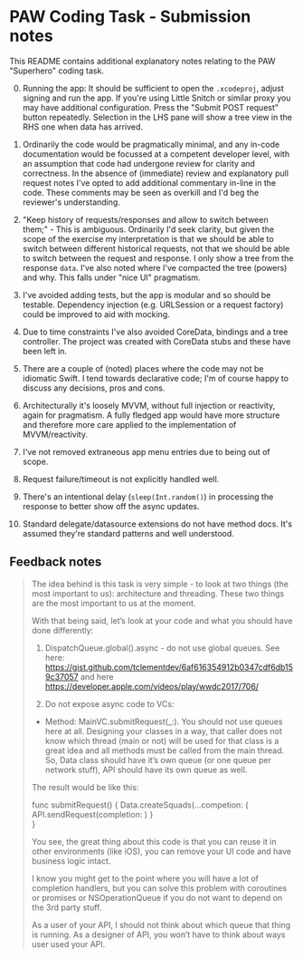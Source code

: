 #  PAW Coding Task - Submission notes

This README contains additional explanatory notes relating to the PAW "Superhero" coding task.  

0. Running the app: It should be sufficient to open the `.xcodeproj`, adjust signing and run the app.  If you're using Little Snitch or similar proxy you may have 
additional configuration. Press the "Submit POST request" button repeatedly.  Selection in the LHS pane will show a tree view in the RHS one when data has arrived.

1. Ordinarily the code would be pragmatically minimal, and any in-code documentation would be focussed at a competent developer level, with an assumption that
code had undergone review for clarity and correctness.  In the absence of (immediate) review and explanatory pull request notes I've opted to add additional commentary
in-line in the code.  These comments may be seen as overkill and I'd beg the reviewer's understanding.

2. "Keep history of requests/responses and allow to switch between them;" - This is ambiguous. Ordinarily I'd seek clarity, but given the scope of the exercise my 
interpretation is that we should be able to switch between different historical requests, not that we should be able to switch between the request and response.  I 
only show a tree from the response `data`.  I've also noted where I've compacted the tree (powers) and why.  This falls under "nice UI" pragmatism.  

3. I've avoided adding tests, but the app is modular and so should be testable.  Dependency injection (e.g. URLSession or a request factory) could be improved to 
aid with mocking.

4. Due to time constraints I've also avoided CoreData, bindings and a tree controller.  The project was created with CoreData stubs and these have been left in.

5. There are a couple of (noted) places where the code may not be idiomatic Swift.  I tend towards declarative code; I'm of course happy to discuss any decisions, pros 
and cons.

6. Architecturally it's loosely MVVM, without full injection or reactivity, again for pragmatism.  A fully fledged app would have more structure and therefore more care
applied to the implementation of MVVM/reactivity.

7. I've not removed extraneous app menu entries due to being out of scope.

8. Request failure/timeout is not explicitly handled well.

9. There's an intentional delay (`sleep(Int.random()`) in processing the response to better show off the async updates.

10. Standard delegate/datasource extensions do not have method docs.  It's assumed they're standard patterns and well understood.

## Feedback notes

> The idea behind is this task is very simple - to look at two things (the most important to us): architecture and threading. These two things are the most important to us at the moment.
> 
> With that being said, let’s look at your code and what you should have done differently:
> 
> 1. DispatchQueue.global().async - do not use global queues. See here: https://gist.github.com/tclementdev/6af616354912b0347cdf6db159c37057 and here https://developer.apple.com/videos/play/wwdc2017/706/
> 
> 2. Do not expose async code to VCs: 
> 
> 	- Method: MainVC.submitRequest(_:). You should not use queues here at all. Designing your classes in a way, that caller does not know which thread (main or not) will be used for that class is a great idea and all methods must be called from the main thread. So, Data class should have it’s own queue (or one queue per network stuff), API should have its own queue as well.
> 	
> 	The result would be like this:
> 
> 	func submitRequest() {
> 		Data.createSquads(…competion: { 
> 			API.sendRequest(completion: )
> 		}		
> 	}
> 
> 	You see, the great thing about this code is that you can reuse it in other environments (like iOS), you can remove your UI code and have business logic intact.
> 	
> I know you might get to the point where you will have a lot of completion handlers, but you can solve this problem with coroutines or promises or NSOperationQueue if you do not want to depend on the 3rd party stuff.
> 
> As a user of your API, I should not think about which queue that thing is running. As a designer of API, you won’t have to think about ways user used your API.
